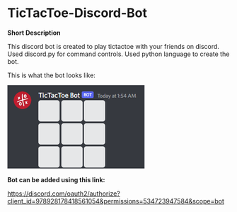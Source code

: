 # TicTacToe-Discord-Bot

**Short Description**

This discord bot is created to play tictactoe with your friends on discord.
Used discord.py for command controls. Used python language to create the bot.


This is what the bot looks like:

![img.png](img.png)

**Bot can be added using this link:**

https://discord.com/oauth2/authorize?client_id=978928178418561054&permissions=534723947584&scope=bot